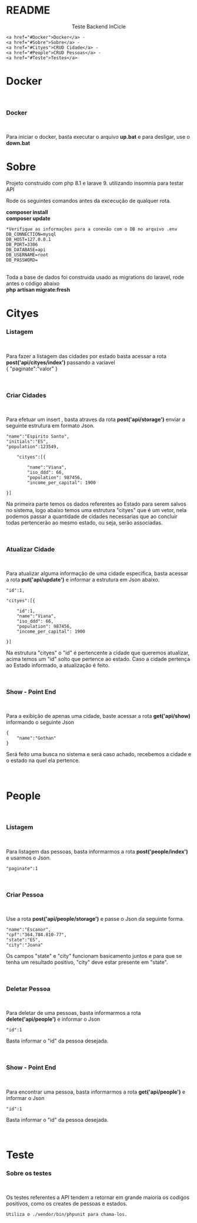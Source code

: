 # README

<p align="center">Teste Backend InCicle</p>

<p align="center">

    <a href="#Docker">Docker</a> -
    <a href="#Sobre">Sobre</a> -
    <a href="#Cityes">CRUD Cidade</a> -
    <a href="#People">CRUD Pessoas</a> -
    <a href="#Teste">Testes</a>
</p>





# Docker
<br>
<h3>Docker</h3>
<br>
<p>Para iniciar o docker, basta executar o arquivo <strong>up.bat</strong> e para desligar, use o <strong>down.bat</strong></p>








# Sobre

<p> Projeto construido com php 8.1 e larave 9. utilizando insomnia para testar API<br>

Rode os seguintes comandos antes da excecução de qualquer rota.<br>

<strong>composer install</strong>
<br>
<strong>composer update</strong>
<br>

    *Verifique as informações para a conexão com o DB no arquivo .env
    DB_CONNECTION=mysql
    DB_HOST=127.0.0.1
    DB_PORT=3306
    DB_DATABASE=api
    DB_USERNAME=root
    DB_PASSWORD=

<br>
 Toda a base de dados foi construida usado as migrations do laravel, rode antes o código abaixo
<br>
<strong>php artisan migrate:fresh</strong>
</p>



# Cityes

<h3>Listagem</h3>
<br>
<p>Para fazer a listagem das cidades por estado basta acessar a rota <strong> post('api/cityes/index') </strong> passando a variavel<br>
{
    "paginate":"valor"  
}
</p>
<br>

<h3>Criar Cidades</h3>
<br>
<p>Para efetuar um insert , basta atraves da rota <strong>post('api/storage')</strong> enviar a seguinte estrutura em formato Json.

   
	"name":"Espirito Santo",
	"initials":"ES",
	"population":123549,
   
        "cityes":[{
			 
			"name":"Viana",        
            "iso_ddd": 66,
            "population": 987456, 
            "income_per_capital": 1900
			 
	}]


Na primeira parte temos os dados referentes ao Estado para serem salvos no sistema, logo abaixo temos uma estrutura "cityes" que é um vetor, nela podemos passar a quantidade de cidades necessarias que ao concluir todas pertencerão ao mesmo estado, ou seja, serão associadas.

</p>
<br>




<h3>Atualizar Cidade</h3>
<br>
<p> Para atualizar alguma informação de uma cidade especifica, basta acessar a rota <strong>put('api/update')</strong> e informar a estrutura em Json abaixo.


    "id":1,

    "cityes":[{

		"id":1,
		"name":"Viana",        
        "iso_ddd": 66,
        "population": 987456, 
        "income_per_capital": 1900
			 
	}]


Na estrutura "cityes" o "id" é pertencente a cidade que queremos atualizar, acima temos um "id" solto que pertence ao estado. Caso a cidade pertença ao Estado informado, a atualização é feito.
</p>
<br>


<h3>Show - Point End</h3>
<br>
<p> Para a exibição de apenas uma cidade, baste acessar a rota <strong>get('api/show)</strong> informando o seguinte Json

    {
        "name":"Gothan"
    }

Será feito uma busca no sistema e será caso achado, recebemos a cidade e o estado na quel ela pertence.
</p>
<br>


# People

<br>
<h3>Listagem</h3>
<br>

<p>Para listagem das pessoas, basta informarmos a rota <strong>post('people/index')</strong> e usarmos o Json.

	"paginate":1	
 </p>
 <br>

 <h3>Criar Pessoa</h3>
 <br>

<p>Use a rota <strong>post('api/people/storage')</strong> e passe o Json da seguinte forma.

	"name":"Escanor",
   	"cpf":"364.784.810-77",
   	"state":"ES",
   	"city":"Joana"



Os campos "state" e "city" funcionam basicamento juntos e para que se tenha um resultado positivo, "city" deve estar presente em "state".
</p>
<br>

<h3>Deletar Pessoa</h3>
<br>
<p> Para deletar de uma pessoas, basta informarmos a rota <strong>delete('api/people')</strong> e informar o Json

    "id":1

Basta informar o "id" da pessoa desejada.
</p>
<br>

<h3>Show - Point End</h3>
<br>
<p>Para encontrar uma pessoa, basta informarmos a rota <strong>get('api/people')</strong> e informar o Json

	"id":1

 Basta informar o "id" da pessoa desejada.   
</p>
<br>



# Teste

<h3>Sobre os testes</h3>
<br>
<p> 
    Os testes referentes a API tendem a retornar em grande maioria os codigos positivos, como os creates de pessoas e estados.

    Utiliza o ./vendor/bin/phpunit para chama-los.
    

</p>



